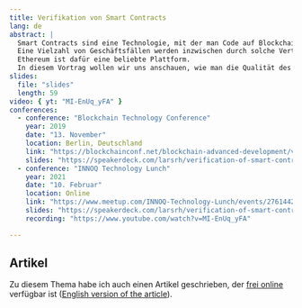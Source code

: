 ```yaml
---
title: Verifikation von Smart Contracts
lang: de
abstract: |
  Smart Contracts sind eine Technologie, mit der man Code auf Blockchains ausführt.
  Eine Vielzahl von Geschäftsfällen werden inzwischen durch solche Verträge abgebildet.
  Ethereum ist dafür eine beliebte Plattform.
  In diesem Vortrag wollen wir uns anschauen, wie man die Qualität des Codes sicherstellen kann.
slides:
  file: "slides"
  length: 59
video: { yt: "MI-EnUq_yFA" }
conferences:
  - conference: "Blockchain Technology Conference"
    year: 2019
    date: "13. November"
    location: Berlin, Deutschland
    link: "https://blockchainconf.net/blockchain-advanced-development/verifikation-von-smart-contracts/"
    slides: "https://speakerdeck.com/larsrh/verification-of-smart-contracts"
  - conference: "INNOQ Technology Lunch"
    year: 2021
    date: "10. Februar"
    location: Online
    link: "https://www.meetup.com/INNOQ-Technology-Lunch/events/276144224/"
    slides: "https://speakerdeck.com/larsrh/verification-of-smart-contracts-innoq-edition"
    recording: "https://www.youtube.com/watch?v=MI-EnUq_yFA"

---
```


## Artikel

Zu diesem Thema habe ich auch einen Artikel geschrieben, der [frei online](https://www.innoq.com/de/articles/2019/07/verifikation-von-smart-contracts/) verfügbar ist ([English version of the article](https://www.innoq.com/en/articles/2019/07/verifikation-von-smart-contracts/)).
